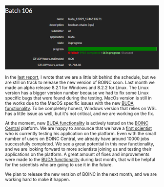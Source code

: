 <p align="center">
  <img src="images/2025.05.11.png" alt="BUDA jobs batch on BOINC Central"/>
</p>

In the [last report](2025.04.04.html), I wrote that we are a little bit behind the schedule, but we are still on track to release the new version of BOINC soon.
Last month we made an alpha release 8.2.1 for Windows and 8.2.2 for Linux.
The Linux version has a bigger version number because we had to fix some Linux specific bugs that were found during the testing.
MacOs version is still in the works due to the MacOS specific issues with the new [BUDA functionality](2024.12.01.html).
To be completely honest, Windows version that relies on WSL has a little issue as well, but it's not critical, and we are working on the fix.

At the moment, new [BUDA functionality](2024.12.01.html) is actively tested on the [BOINC Central](https://boinc.berkeley.edu/central/) platform.
We are happy to announce that we have a [first scientist](https://orunge.org/boolean-chains/) who is currently testing his application on the platform.
Even with the small number of users on BOINC Central, we already have around 10000 jobs successfully completed.
We see a great potential in this new functionality, and we are looking forward to more scientists joining us and testing their applications on the platform.
A great amount of fixes and improvements were made to the [BUDA functionality](2024.12.01.html) during last month, that will be helpful for the scientists who are going to use it in the future.

We plan to release the new version of BOINC in the next month, and we are working hard to make it happen.
